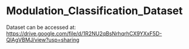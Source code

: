 # Modulation_Classification_Dataset
 Dataset can be accessed at: https://drive.google.com/file/d/1R2NU2qBsNrhqrhCX9YXxF5D-QlAgVBMJ/view?usp=sharing


